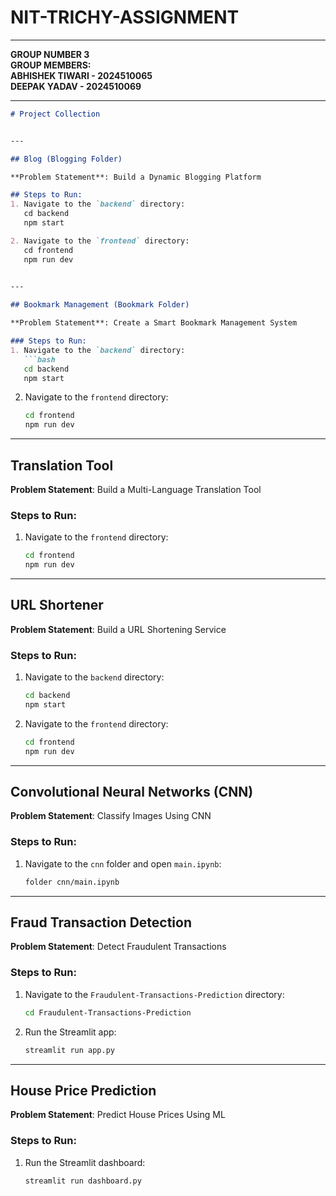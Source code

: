 # NIT-TRICHY-ASSIGNMENT

---

**GROUP NUMBER 3**  
**GROUP MEMBERS:**  
**ABHISHEK TIWARI - 2024510065**  
**DEEPAK YADAV - 2024510069**

---

```markdown
# Project Collection


---

## Blog (Blogging Folder)

**Problem Statement**: Build a Dynamic Blogging Platform

## Steps to Run:
1. Navigate to the `backend` directory:
   cd backend
   npm start

2. Navigate to the `frontend` directory:
   cd frontend
   npm run dev
   

---

## Bookmark Management (Bookmark Folder)

**Problem Statement**: Create a Smart Bookmark Management System

### Steps to Run:
1. Navigate to the `backend` directory:
   ```bash
   cd backend
   npm start
   ```
2. Navigate to the `frontend` directory:
   ```bash
   cd frontend
   npm run dev
   ```

---

## Translation Tool

**Problem Statement**: Build a Multi-Language Translation Tool

### Steps to Run:
1. Navigate to the `frontend` directory:
   ```bash
   cd frontend
   npm run dev
   ```

---

## URL Shortener

**Problem Statement**: Build a URL Shortening Service

### Steps to Run:
1. Navigate to the `backend` directory:
   ```bash
   cd backend
   npm start
   ```
2. Navigate to the `frontend` directory:
   ```bash
   cd frontend
   npm run dev
   ```

---

## Convolutional Neural Networks (CNN)

**Problem Statement**: Classify Images Using CNN

### Steps to Run:
1. Navigate to the `cnn` folder and open `main.ipynb`:
   ```bash
   folder cnn/main.ipynb
   ```

---

## Fraud Transaction Detection

**Problem Statement**: Detect Fraudulent Transactions

### Steps to Run:
1. Navigate to the `Fraudulent-Transactions-Prediction` directory:
   ```bash
   cd Fraudulent-Transactions-Prediction
   ```
2. Run the Streamlit app:
   ```bash
   streamlit run app.py
   ```

---

## House Price Prediction

**Problem Statement**: Predict House Prices Using ML

### Steps to Run:
1. Run the Streamlit dashboard:
   ```bash
   streamlit run dashboard.py
   ```

```


